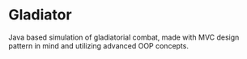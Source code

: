 # Gladiator
 Java based simulation of gladiatorial combat, made with MVC design pattern in mind and utilizing advanced OOP concepts.
